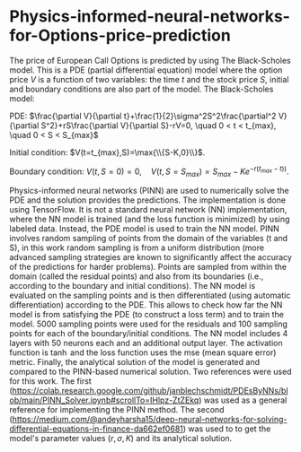 # Physics-informed-neural-networks-for-Options-price-prediction
The price of European Call Options is predicted by using The Black-Scholes model. This is a PDE (partial differential equation) model where the option price $V$ is a function of two variables: the time $t$ and the stock price $S$, initial and boundary conditions are also part of the model. The Black-Scholes model:

PDE: $\frac{\partial V}{\partial t}+\frac{1}{2}\sigma^2S^2\frac{\partial^2 V}{\partial S^2}+rS\frac{\partial V}{\partial S}-rV=0, \quad 0 < t < t_{max}, \quad 0 < S < S_{max}$

Initial condition: $V(t=t_{max},S)=\max{\\{S-K,0}\\}$.

Boundary condition: $V(t,S=0)=0, \quad V(t,S=S_{max})=S_{max}-Ke^{-r(t_{max}-t))}$.


Physics-informed neural networks (PINN) are used to numerically solve the PDE and the solution provides the predictions. The implementation is done using TensorFlow. It is not a standard neural network (NN) implementation, where the NN model is trained (and the loss function is minimized) by using labeled data. Instead, the PDE model is used to train the NN model. PINN involves random sampling of points from the domain of the variables (t and S), in this work random sampling is from a uniform distribution (more advanced sampling strategies are known to significantly affect the accuracy of the predictions for harder problems). Points are sampled from within the domain (called the residual points) and also from its boundaries (i.e., according to the boundary and initial conditions). The NN model is evaluated on the sampling points and is then differentiated (using automatic differentiation) according to the PDE. This allows to check how far the NN model is from satisfying the PDE (to construct a loss term) and to train the model.
5000 sampling points were used for the residuals and 100 sampling points for each of the boundary/initial conditions. The NN model includes 4 layers with 50 neurons each and an additional output layer. The activation function is $\tanh$ and the loss function uses the mse (mean square error) metric.  Finally, the analytical solution of the model is generated and compared to the PINN-based numerical solution.
Two references were used for this work. The first (https://colab.research.google.com/github/janblechschmidt/PDEsByNNs/blob/main/PINN_Solver.ipynb#scrollTo=IHlpz-ZtZEkq) was used as a general reference for implementing the PINN method. The second (https://medium.com/@andeyharsha15/deep-neural-networks-for-solving-differential-equations-in-finance-da662ef0681) was used to to get the model's parameter values ($r, \sigma, K$) and its analytical solution.


